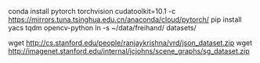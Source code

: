conda install pytorch torchvision cudatoolkit=10.1 -c https://mirrors.tuna.tsinghua.edu.cn/anaconda/cloud/pytorch/
pip install yacs tqdm opencv-python
ln -s ~/data/freihand/ datasets/

wget http://cs.stanford.edu/people/ranjaykrishna/vrd/json_dataset.zip
wget http://imagenet.stanford.edu/internal/jcjohns/scene_graphs/sg_dataset.zip
